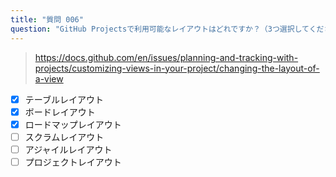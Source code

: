 ```yaml
---
title: "質問 006"
question: "GitHub Projectsで利用可能なレイアウトはどれですか？（3つ選択してください）"
---
```



> https://docs.github.com/en/issues/planning-and-tracking-with-projects/customizing-views-in-your-project/changing-the-layout-of-a-view
- [x] テーブルレイアウト
- [x] ボードレイアウト
- [x] ロードマップレイアウト
- [ ] スクラムレイアウト
- [ ] アジャイルレイアウト
- [ ] プロジェクトレイアウト
